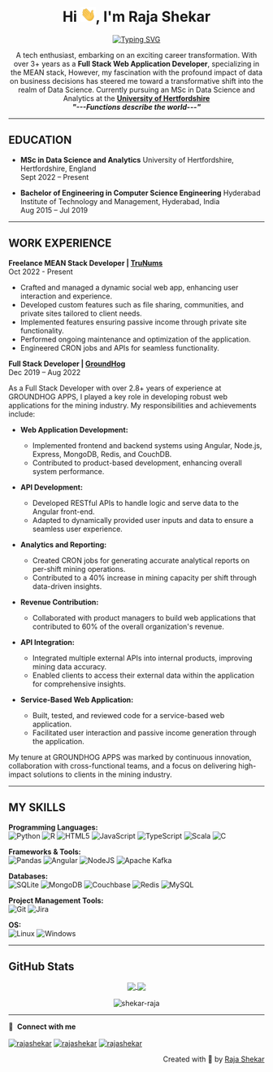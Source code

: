 <h1 align="center">Hi <img src="https://raw.githubusercontent.com/ABSphreak/ABSphreak/master/gifs/Hi.gif" width="30px">, I'm Raja Shekar</h1>
<p align="center">
    <a href="https://git.io/typing-svg"><img width=350 src="https://readme-typing-svg.demolab.com?font=Fira+Code&pause=1000&size=18&color=267CB9&center=true&vCenter=true&random=true&width=435&lines=Aspiring+Data+Science+Professional;DS+%7C+ML+%7C+AI+Enthusiast;3%2BYrs+Full+Stack+Web+App+Dev+Experience" alt="Typing SVG" /></a>
</p>

<p align="center">
    A tech enthusiast, embarking on an exciting career transformation. With over 3+ years as a <b>Full Stack Web Application Developer</b>, specializing in the MEAN stack, However, my fascination with the profound impact of data on business decisions has steered me toward a transformative shift into the realm of Data Science. Currently pursuing an MSc in Data Science and Analytics at the <a href="https://www.herts.ac.uk/"><b>University of Hertfordshire</b></a>
    <br>
    <b><i>"---Functions describe the world---"</i></b>
</p>

---

## EDUCATION

- **MSc in Data Science and Analytics**
  University of Hertfordshire, Hertfordshire, England
  <br>
  Sept 2022 – Present

- **Bachelor of Engineering in Computer Science Engineering**
  Hyderabad Institute of Technology and Management, Hyderabad, India
  <br>
  Aug 2015 – Jul 2019

---

## WORK EXPERIENCE

**Freelance MEAN Stack Developer | [TruNums](https://trunums.com/)**
<br>
Oct 2022 - Present

- Crafted and managed a dynamic social web app, enhancing user interaction and experience.
- Developed custom features such as file sharing, communities, and private sites tailored to client needs.
- Implemented features ensuring passive income through private site functionality.
- Performed ongoing maintenance and optimization of the application.
- Engineered CRON jobs and APIs for seamless functionality.

**Full Stack Developer | [GroundHog](https://groundhogapps.com/)**
<br>
Dec 2019 – Aug 2022

As a Full Stack Developer with over 2.8+ years of experience at GROUNDHOG APPS, I played a key role in developing robust web applications for the mining industry. My responsibilities and achievements include:
- **Web Application Development:**
  - Implemented frontend and backend systems using Angular, Node.js, Express, MongoDB, Redis, and CouchDB.
  - Contributed to product-based development, enhancing overall system performance.
- **API Development:**
  - Developed RESTful APIs to handle logic and serve data to the Angular front-end.
  - Adapted to dynamically provided user inputs and data to ensure a seamless user experience.
- **Analytics and Reporting:**
  - Created CRON jobs for generating accurate analytical reports on per-shift mining operations.
  - Contributed to a 40% increase in mining capacity per shift through data-driven insights.
- **Revenue Contribution:**
  - Collaborated with product managers to build web applications that contributed to 60% of the overall organization's revenue.
- **API Integration:**
  - Integrated multiple external APIs into internal products, improving mining data accuracy.
  - Enabled clients to access their external data within the application for comprehensive insights.

- **Service-Based Web Application:**
  - Built, tested, and reviewed code for a service-based web application.
  - Facilitated user interaction and passive income generation through the application.

My tenure at GROUNDHOG APPS was marked by continuous innovation, collaboration with cross-functional teams, and a focus on delivering high-impact solutions to clients in the mining industry.

---

## MY SKILLS

**Programming Languages:**
<br>
![Python](https://img.shields.io/badge/python-3670A0?style=for-the-badge&logo=python&logoColor=ffdd54) ![R](https://img.shields.io/badge/r-%23276DC3.svg?style=for-the-badge&logo=r&logoColor=white) ![HTML5](https://img.shields.io/badge/html5-%23E34F26.svg?style=for-the-badge&logo=html5&logoColor=white) ![JavaScript](https://img.shields.io/badge/javascript-%23323330.svg?style=for-the-badge&logo=javascript&logoColor=%23F7DF1E) ![TypeScript](https://img.shields.io/badge/typescript-%23007ACC.svg?style=for-the-badge&logo=typescript&logoColor=white) 
![Scala](https://img.shields.io/badge/scala-%23DC322F.svg?style=for-the-badge&logo=scala&logoColor=white) 
![C](https://img.shields.io/badge/c-%2300599C.svg?style=for-the-badge&logo=c&logoColor=white)

**Frameworks & Tools:**
<br>
![Pandas](https://img.shields.io/badge/pandas-%23150458.svg?style=for-the-badge&logo=pandas&logoColor=white)
![Angular](https://img.shields.io/badge/angular-%23DD0031.svg?style=for-the-badge&logo=angular&logoColor=white) ![NodeJS](https://img.shields.io/badge/node.js-6DA55F?style=for-the-badge&logo=node.js&logoColor=white) 
![Apache Kafka](https://img.shields.io/badge/Apache%20Kafka-000?style=for-the-badge&logo=apachekafka)

**Databases:**
<br>
![SQLite](https://img.shields.io/badge/sqlite-%2307405e.svg?style=for-the-badge&logo=sqlite&logoColor=white) 
![MongoDB](https://img.shields.io/badge/MongoDB-%234ea94b.svg?style=for-the-badge&logo=mongodb&logoColor=white) ![Couchbase](https://img.shields.io/badge/Couchbase-EA2328?style=for-the-badge&logo=couchbase&logoColor=white) 
![Redis](https://img.shields.io/badge/redis-%23DD0031.svg?style=for-the-badge&logo=redis&logoColor=white) 
![MySQL](https://img.shields.io/badge/mysql-%2300f.svg?style=for-the-badge&logo=mysql&logoColor=white)

**Project Management Tools:**
<br>
![Git](https://img.shields.io/badge/git-%23F05033.svg?style=for-the-badge&logo=git&logoColor=white) 
![Jira](https://img.shields.io/badge/jira-%230A0FFF.svg?style=for-the-badge&logo=jira&logoColor=white)

**OS:**
<br>
![Linux](https://img.shields.io/badge/Linux-FCC624?style=for-the-badge&logo=linux&logoColor=black) 
![Windows](https://img.shields.io/badge/Windows-0078D6?style=for-the-badge&logo=windows&logoColor=white)

<!-- ---

### Category Name 1     

[Project 1 Title](/sample_page)
<img src="images/dummy_thumbnail.jpg?raw=true"/>

---
[Project 2 Title](/pdf/sample_presentation.pdf)
<img src="images/dummy_thumbnail.jpg?raw=true"/>

---
[Project 3 Title](http://example.com/)
<img src="images/dummy_thumbnail.jpg?raw=true"/>

---

### Category Name 2

- [Project 1 Title](http://example.com/)
- [Project 2 Title](http://example.com/)
- [Project 3 Title](http://example.com/)
- [Project 4 Title](http://example.com/)
- [Project 5 Title](http://example.com/) -->


---
## GitHub Stats

<p align="center">
  <a href="https://github.com/shekar-raja">
    <img align="center"  height="175px" src="https://github-readme-stats.vercel.app/api?username=shekar-raja&show_icons=true&hide_border=true&title_color=94b4a4&amp&icon_color=FFFFFF&amp&text_color=FFFFFF&amp&bg_color=000000&count_private=true&include_all_commits=true"/>
  </a>
  <a href="https://github.com/shekar-raja">
    <img align="center" height="175px"  src="https://github-readme-stats.vercel.app/api/top-langs/?username=shekar-raja&text_color=FFFFFF&bg_color=000000&title_color=94b4a4&langs_count=15&layout=compact&hide_border=true" />
  </a>
</p>
<p align="center"><img align="center" src="https://github-readme-streak-stats.herokuapp.com/?user=shekar-raja&text_color=FFFFFF&bg_color=000000&title_color=94b4a4&langs_count=15&layout=compact&hide_border=true" alt="shekar-raja" /></p>

---

<!-- ### Little facts about me 👨‍💻

- 🧞 I'm a Tech Enthusiast since childhood.
- 📚 I'm currently learning alot about various Data Science technologies.
- 👯 I’m looking to collaborate with Data Science and MEAN stack web projects.
- 💡 Learning something new is always been a goal to me.
- ⚡ Fun fact: I love learning about Space & Cosmos, watching movies and exploring new tech.

--- -->

🔗 &nbsp;**Connect with me**
<p align="left">
<a href="https://linkedin.com/in/raja-shekar" target="blank"><img align="center" src="https://img.shields.io/badge/linkedin-%230077B5.svg?style=for-the-badge&logo=linkedin&logoColor=white" alt="rajashekar"/></a>
<a href="https://stackoverflow.com/users/10214490/raja-shekar" target="blank">
<img align="center" src="https://img.shields.io/badge/-Stackoverflow-FE7A16?style=for-the-badge&logo=stack-overflow&logoColor=white" alt="rajashekar"/></a>
<a href="mailto:rajashekarb.dev@gmail.com" target="blank"><img align="center" src="https://img.shields.io/badge/Gmail-D14836?style=for-the-badge&logo=gmail&logoColor=white" alt="rajashekar"/></a>

<p align="right" > Created with 🖤 by <a href="https://github.com/shekar-raja">Raja Shekar</a></p>
